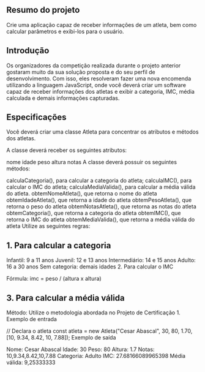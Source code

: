 ## Resumo do projeto ##

Crie uma aplicação capaz de receber informações de um atleta, bem como calcular parâmetros e exibi-los para o usuário.

## Introdução ##

Os organizadores da competição realizada durante o projeto anterior gostaram muito da sua solução proposta e do seu perfil de desenvolvimento. Com isso, eles resolveram fazer uma nova encomenda utilizando a linguagem JavaScript, onde você deverá criar um software capaz de receber informações dos atletas e exibir a categoria, IMC, média calculada e demais informações capturadas.

## Especificações ##

Você deverá criar uma classe Atleta para concentrar os atributos e métodos dos atletas.

A classe deverá receber os seguintes atributos:

nome
idade
peso
altura
notas
A classe deverá possuir os seguintes métodos:

calculaCategoria(), para calcular a categoria do atleta;
calculaIMC(), para calcular o IMC do atleta;
calculaMediaValida(), para calcular a média válida do atleta.
obtemNomeAtleta(), que retorna o nome do atleta
obtemIdadeAtleta(), que retorna a idade do atleta
obtemPesoAtleta(), que retorna o peso do atleta
obtemNotasAtleta(), que retorna as notas do atleta
obtemCategoria(), que retorna a categoria do atleta
obtemIMC(), que retorna o IMC do atleta
obtemMediaValida(), que retorna a média válida do atleta
Utilize as seguintes regras:

## 1. Para calcular a categoria

Infantil: 9 a 11 anos
Juvenil: 12 e 13 anos
Intermediário: 14 e 15 anos
Adulto: 16 a 30 anos
Sem categoria: demais idades
2. Para calcular o IMC

Fórmula: imc = peso / (altura x altura)
## 3. Para calcular a média válida

Método: Utilize o metodologia abordada no Projeto de Certificação 1.
Exemplo de entrada

// Declara o atleta
const atleta = new Atleta("Cesar Abascal",
    30, 80, 1.70,
    [10, 9.34, 8.42, 10, 7.88]);
Exemplo de saída

Nome: Cesar Abascal
Idade: 30
Peso: 80
Altura: 1.7
Notas: 10,9.34,8.42,10,7.88
Categoria: Adulto
IMC: 27.68166089965398
Média válida: 9,25333333

